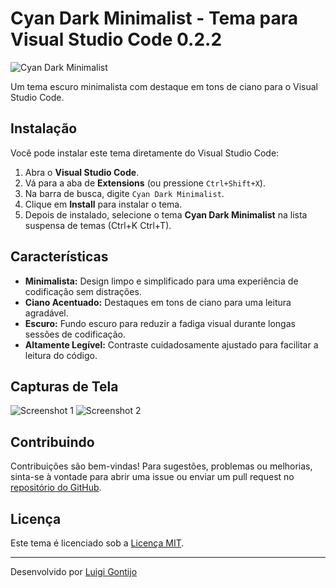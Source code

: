 # Cyan Dark Minimalist - Tema para Visual Studio Code 0.2.2

![Cyan Dark Minimalist](https://link_para_a_imagem.png)

Um tema escuro minimalista com destaque em tons de ciano para o Visual Studio Code.

## Instalação

Você pode instalar este tema diretamente do Visual Studio Code:

1. Abra o **Visual Studio Code**.
2. Vá para a aba de **Extensions** (ou pressione `Ctrl+Shift+X`).
3. Na barra de busca, digite `Cyan Dark Minimalist`.
4. Clique em **Install** para instalar o tema.
5. Depois de instalado, selecione o tema **Cyan Dark Minimalist** na lista suspensa de temas (Ctrl+K Ctrl+T).

## Características

- **Minimalista:** Design limpo e simplificado para uma experiência de codificação sem distrações.
- **Ciano Acentuado:** Destaques em tons de ciano para uma leitura agradável.
- **Escuro:** Fundo escuro para reduzir a fadiga visual durante longas sessões de codificação.
- **Altamente Legível:** Contraste cuidadosamente ajustado para facilitar a leitura do código.

## Capturas de Tela

![Screenshot 1](https://github.com/gontijol/cyan-minimalist/assets/screenshot1.png)
![Screenshot 2](https://github.com/gontijol/cyan-minimalist/assets/screenshot2.png)

## Contribuindo

Contribuições são bem-vindas! Para sugestões, problemas ou melhorias, sinta-se à vontade para abrir uma issue ou enviar um pull request no [repositório do GitHub](https://github.com/gontijol/cyan-minimalist).

## Licença

Este tema é licenciado sob a [Licença MIT](https://opensource.org/licenses/MIT).

---

Desenvolvido por [Luigi Gontijo](https://linkedin.com/in/luigigontijo)
